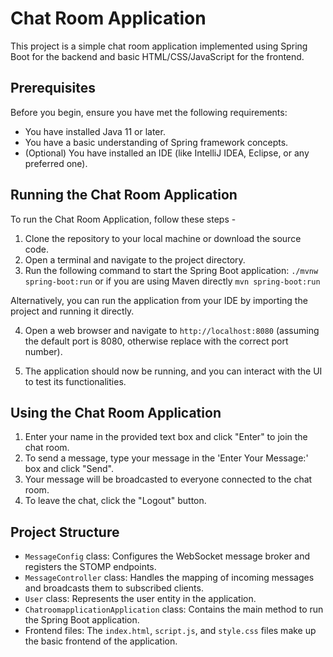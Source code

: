 # Chat Room Application

This project is a simple chat room application implemented using Spring Boot for the backend and basic HTML/CSS/JavaScript for the frontend.

## Prerequisites

Before you begin, ensure you have met the following requirements:
- You have installed Java 11 or later.
- You have a basic understanding of Spring framework concepts.
- (Optional) You have installed an IDE (like IntelliJ IDEA, Eclipse, or any preferred one).

## Running the Chat Room Application

To run the Chat Room Application, follow these steps -

1. Clone the repository to your local machine or download the source code.
2. Open a terminal and navigate to the project directory.
3. Run the following command to start the Spring Boot application:
```./mvnw spring-boot:run```
or if you are using Maven directly
```mvn spring-boot:run```

Alternatively, you can run the application from your IDE by importing the project and running it directly.

4. Open a web browser and navigate to `http://localhost:8080` (assuming the default port is 8080, otherwise replace with the correct port number).

5. The application should now be running, and you can interact with the UI to test its functionalities.

## Using the Chat Room Application

1. Enter your name in the provided text box and click "Enter" to join the chat room.
2. To send a message, type your message in the 'Enter Your Message:' box and click "Send".
3. Your message will be broadcasted to everyone connected to the chat room.
4. To leave the chat, click the "Logout" button.

## Project Structure

- `MessageConfig` class: Configures the WebSocket message broker and registers the STOMP endpoints.
- `MessageController` class: Handles the mapping of incoming messages and broadcasts them to subscribed clients.
- `User` class: Represents the user entity in the application.
- `ChatroomapplicationApplication` class: Contains the main method to run the Spring Boot application.
- Frontend files: The `index.html`, `script.js`, and `style.css` files make up the basic frontend of the application.
